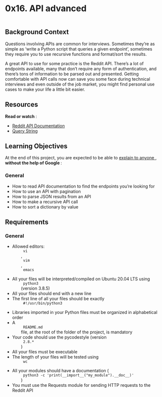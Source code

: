 # 0x16. API advanced

<html>
<div class="panel panel-default" id="project-description">
 <div class="panel-body">
  <p>
   <img alt="" src="https://s3.amazonaws.com/intranet-projects-files/holbertonschool-sysadmin_devops/314/WIxXad8.png" style=""/>
  </p>
  <h2>
   Background Context
  </h2>
  <p>
   Questions involving APIs are common for interviews. Sometimes they’re as simple as ‘write a Python script that queries a given endpoint’, sometimes they require you to use recursive functions and format/sort the results.
  </p>
  <p>
   A great API to use for some practice is the Reddit API. There’s a lot of endpoints available, many that don’t require any form of authentication, and there’s tons of information to be parsed out and presented. Getting comfortable with API calls now can save you some face during technical interviews and even outside of the job market, you might find personal use cases to make your life a little bit easier.
  </p>
  <h2>
   Resources
  </h2>
  <p>
   <strong>
    Read or watch
   </strong>
   :
  </p>
  <ul>
   <li>
    <a href="https://www.reddit.com/dev/api/" target="_blank" title="Reddit API Documentation">
     Reddit API Documentation
    </a>
   </li>
   <li>
    <a href="https://en.wikipedia.org/wiki/Query_string" target="_blank" title="Query String">
     Query String
    </a>
   </li>
  </ul>
  <h2>
   Learning Objectives
  </h2>
  <p>
   At the end of this project, you are expected to be able to
   <a href="https://fs.blog/feynman-learning-technique/" target="_blank" title="explain to anyone">
    explain to anyone
   </a>
   ,
   <strong>
    without the help of Google
   </strong>
   :
  </p>
  <h3>
   General
  </h3>
  <ul>
   <li>
    How to read API documentation to find the endpoints you’re looking for
   </li>
   <li>
    How to use an API with pagination
   </li>
   <li>
    How to parse JSON results from an API
   </li>
   <li>
    How to make a recursive API call
   </li>
   <li>
    How to sort a dictionary by value
   </li>
  </ul>
  <h2>
   Requirements
  </h2>
  <h3>
   General
  </h3>
  <ul>
   <li>
    Allowed editors:
    <code>
     vi
    </code>
    ,
    <code>
     vim
    </code>
    ,
    <code>
     emacs
    </code>
   </li>
   <li>
    All your files will be interpreted/compiled on Ubuntu 20.04 LTS using
    <code>
     python3
    </code>
    (version 3.8.5)
   </li>
   <li>
    All your files should end with a new line
   </li>
   <li>
    The first line of all your files should be exactly
    <code>
     #!/usr/bin/python3
    </code>
   </li>
   <li>
    Libraries imported in your Python files must be organized in alphabetical order
   </li>
   <li>
    A
    <code>
     README.md
    </code>
    file, at the root of the folder of the project, is mandatory
   </li>
   <li>
    Your code should use the pycodestyle (version
    <code>
     2.8.*
    </code>
    )
   </li>
   <li>
    All your files must be executable
   </li>
   <li>
    The length of your files will be tested using
    <code>
     wc
    </code>
   </li>
   <li>
    All your modules should have a documentation (
    <code>
     python3 -c 'print(__import__("my_module").__doc__)'
    </code>
    )
   </li>
   <li>
    You must use the Requests module for sending HTTP requests to the Reddit API
   </li>
  </ul>
 </div>
</div>
</html>